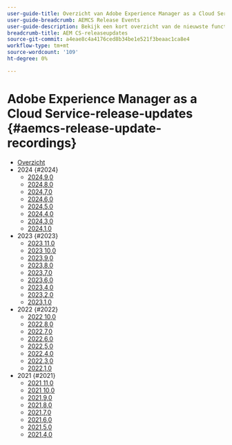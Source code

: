 ```yaml
---
user-guide-title: Overzicht van Adobe Experience Manager as a Cloud Service-release
user-guide-breadcrumb: AEMCS Release Events
user-guide-description: Bekijk een kort overzicht van de nieuwste functies op Adobe Experience Manager as a Cloud Service
breadcrumb-title: AEM CS-releaseupdates
source-git-commit: a4eae8c4a4176ced8b34be1e521f3beaac1ca8e4
workflow-type: tm+mt
source-wordcount: '109'
ht-degree: 0%

---
```



# Adobe Experience Manager as a Cloud Service-release-updates {#aemcs-release-update-recordings}

+ [Overzicht](overview.md)
+ 2024 {#2024}
   + [2024,9,0](2024/2024-9-0.md)
   + [2024,8,0](2024/2024-8-0.md)
   + [2024,7,0](2024/2024-7-0.md)
   + [2024,6,0](2024/2024-6-0.md)
   + [2024,5,0](2024/2024-5-0.md)
   + [2024,4,0](2024/2024-4-0.md)
   + [2024,3,0](2024/2024-3-0.md)
   + [2024,1,0](2024/2024-1-0.md)
+ 2023 {#2023}
   + [2023 11,0](2023/2023-11-0.md)
   + [2023 10,0](2023/2023-10-0.md)
   + [2023,9,0](2023/2023-9-0.md)
   + [2023,8,0](2023/2023-8-0.md)
   + [2023,7,0](2023/2023-7-0.md)
   + [2023,6,0](2023/2023-6-0.md)
   + [2023,4,0](2023/2023-4-0.md)
   + [2023,2,0](2023/2023-2-0.md)
   + [2023,1,0](2023/2023-1-0.md)
+ 2022 {#2022}
   + [2022 10,0](2022/2022-10-0.md)
   + [2022,8,0](2022/2022-8-0.md)
   + [2022,7,0](2022/2022-7-0.md)
   + [2022,6,0](2022/2022-6-0.md)
   + [2022,5,0](2022/2022-5-0.md)
   + [2022,4,0](2022/2022-4-0.md)
   + [2022,3,0](2022/2022-3-0.md)
   + [2022,1,0](2022/2022-1-0.md)
+ 2021 {#2021}
   + [2021 11,0](2021/2021-11-0.md)
   + [2021 10,0](2021/2021-10-0.md)
   + [2021,9,0](2021/2021-9-0.md)
   + [2021,8,0](2021/2021-8-0.md)
   + [2021,7,0](2021/2021-7-0.md)
   + [2021,6,0](2021/2021-6-0.md)
   + [2021,5,0](2021/2021-5-0.md)
   + [2021,4,0](2021/2021-4-0.md)
